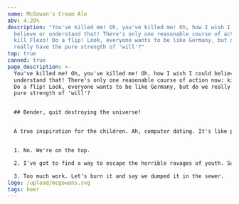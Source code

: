 ```yaml
---
name: McGowan's Cream Ale
abv: 4.20%
description: "You've killed me! Oh, you've killed me! Oh, how I wish I could
  believe or understand that! There's only one reasonable course of action now:
  kill Flexo! Do a flip! Look, everyone wants to be like Germany, but do we
  really have the pure strength of 'will'?"
tap: true
canned: true
page_description: >-
  You've killed me! Oh, you've killed me! Oh, how I wish I could believe or
  understand that! There's only one reasonable course of action now: kill Flexo!
  Do a flip! Look, everyone wants to be like Germany, but do we really have the
  pure strength of 'will'?


  ## Bender, quit destroying the universe!


  A true inspiration for the children. Ah, computer dating. It's like pimping, but you rarely have to use the phrase "upside your head." Kids don't turn rotten just from watching TV. Enough about your promiscuous mother, Hermes! We have bigger problems.


  1. No. We're on the top.

  2. I've got to find a way to escape the horrible ravages of youth. Suddenly, I'm going to the bathroom like clockwork, every three hours. And those jerks at Social Security stopped sending me checks. Now 'I'' have to pay ''them'!

  3. Too much work. Let's burn it and say we dumped it in the sewer.
logo: /upload/mcgowans.svg
tags: beer
---
```

